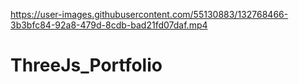 

https://user-images.githubusercontent.com/55130883/132768466-3b3bfc84-92a8-479d-8cdb-bad21fd07daf.mp4

# ThreeJs_Portfolio

